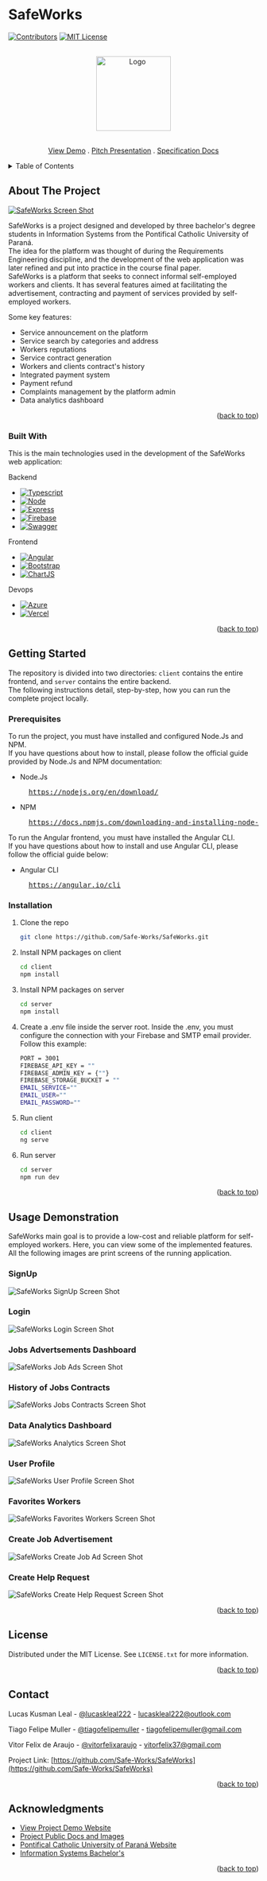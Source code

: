 # SafeWorks

<a name="readme-top"></a>
[![Contributors][contributors-shield]][contributors-url]
[![MIT License][license-shield]][license-url]

<!-- PROJECT LOGO -->
<br />
<div align="center">
  <a href="https://github.com/Safe-Works/SafeWorks/">
    <img src="https://raw.githubusercontent.com/Safe-Works/SafeWorks/main/public/img/SafeWorks_Logo_Round.png" alt="Logo" width="150" height="150">
  </a>

  <p align="center">
    <br />
    <a href="https://safe-works.azurewebsites.net/">View Demo</a> .
    <a href=https://github.com/Safe-Works/SafeWorks/blob/main/public/docs/SafeWorks_Pitch.pdf>Pitch Presentation</a> .
    <a href=https://github.com/Safe-Works/SafeWorks/blob/main/public/docs/BSI-Especifica%C3%A7%C3%A3o%20do%20Projeto%20-%20Template%20para%20entrega.docx.pdf>Specification Docs</a>
  </p>
</div>

<!-- TABLE OF CONTENTS -->
<details>
  <summary>Table of Contents</summary>
  <ol>
    <li>
      <a href="#about-the-project">About The Project</a>
      <ul>
        <li><a href="#built-with">Built With</a></li>
      </ul>
    </li>
    <li>
      <a href="#getting-started">Getting Started</a>
      <ul>
        <li><a href="#prerequisites">Prerequisites</a></li>
        <li><a href="#installation">Installation</a></li>
      </ul>
    </li>
    <li><a href="#usage">Usage Demonstration</a></li>
    <li><a href="#license">License</a></li>
    <li><a href="#contact">Contact</a></li>
    <li><a href="#acknowledgments">Acknowledgments</a></li>
  </ol>
</details>

<!-- ABOUT THE PROJECT -->
## About The Project

[![SafeWorks Screen Shot][analytics-screenshot]](https://safe-works.azurewebsites.net/)

SafeWorks is a project designed and developed by three bachelor's degree students in Information Systems from the Pontifical Catholic University of Paraná. </br>
The idea for the platform was thought of during the Requirements Engineering discipline, and the development of the web application was later refined and put into practice in the course final paper. </br>
SafeWorks is a platform that seeks to connect informal self-employed workers and clients. It has several features aimed at facilitating the advertisement, contracting and payment of services provided by self-employed workers.

Some key features:
* Service announcement on the platform
* Service search by categories and address
* Workers reputations
* Service contract generation
* Workers and clients contract's history
* Integrated payment system
* Payment refund
* Complaints management by the platform admin
* Data analytics dashboard

<p align="right">(<a href="#readme-top">back to top</a>)</p>

### Built With

This is the main technologies used in the development of the SafeWorks web application:

Backend
* [![Typescript][Typescript.org]][Typescript-url]
* [![Node][Node.org]][Node-url]
* [![Express][Express.com]][Express-url]
* [![Firebase][Firebase.google]][Firebase-url]
* [![Swagger][Swagger.org]][Swagger-url]

Frontend

* [![Angular][Angular.io]][Angular-url]
* [![Bootstrap][Bootstrap.com]][Bootstrap-url]
* [![ChartJS][ChartJS.org]][ChartJS-url]

Devops

* [![Azure][Azure.com]][Azure-url]
* [![Vercel][Vercel.com]][Vercel-url]

<p align="right">(<a href="#readme-top">back to top</a>)</p>

<!-- GETTING STARTED -->
## Getting Started

The repository is divided into two directories: `client` contains the entire frontend, and `server` contains the entire backend. </br>
The following instructions detail, step-by-step, how you can run the complete project locally.

### Prerequisites

To run the project, you must have installed and configured Node.Js and NPM. </br>
If you have questions about how to install, please follow the official guide provided by Node.Js and NPM documentation:

* Node.Js
  <pre>
    <a href="https://nodejs.org/en/download/">https://nodejs.org/en/download/</a>
  </pre>

* NPM
  <pre>
    <a href="https://docs.npmjs.com/downloading-and-installing-node-js-and-npm">https://docs.npmjs.com/downloading-and-installing-node-js-and-npm</a>
  </pre>

To run the Angular frontend, you must have installed the Angular CLI. </br>
If you have questions about how to install and use Angular CLI, please follow the official guide below:

* Angular CLI
  <pre>
    <a href="https://angular.io/cli">https://angular.io/cli</a>
  </pre>

### Installation

1. Clone the repo
   ```sh
   git clone https://github.com/Safe-Works/SafeWorks.git
   ```
2. Install NPM packages on client

   ```sh
   cd client
   npm install
   ```

3. Install NPM packages on server
   ```sh
   cd server
   npm install
   ```

4. Create a .env file inside the server root. Inside the .env, you must configure the connection with your Firebase and SMTP email provider. Follow this example:
   ```sh
   PORT = 3001
   FIREBASE_API_KEY = ""
   FIREBASE_ADMIN_KEY = {""}
   FIREBASE_STORAGE_BUCKET = ""
   EMAIL_SERVICE=""
   EMAIL_USER=""
   EMAIL_PASSWORD=""
   ```

5. Run client
   ```sh
   cd client
   ng serve
   ```

6. Run server
   ```sh
   cd server
   npm run dev
   ```

<p align="right">(<a href="#readme-top">back to top</a>)</p>


<!-- USAGE EXAMPLES -->
## Usage Demonstration

SafeWorks main goal is to provide a low-cost and reliable platform for self-employed workers. Here, you can view some of the implemented features. </br>
All the following images are print screens of the running application.

### SignUp
![SafeWorks SignUp Screen Shot][signup-screenshot]

### Login
![SafeWorks Login Screen Shot][login-screenshot]

### Jobs Advertsements Dashboard
![SafeWorks Job Ads Screen Shot][jobAds-screenshot]

### History of Jobs Contracts
![SafeWorks Jobs Contracts Screen Shot][contracts-screenshot]

### Data Analytics Dashboard
![SafeWorks Analytics Screen Shot][analytics-screenshot]

### User Profile
![SafeWorks User Profile Screen Shot][profile-screenshot]

### Favorites Workers
![SafeWorks Favorites Workers Screen Shot][favorites-screenshot]

### Create Job Advertisement
![SafeWorks Create Job Ad Screen Shot][addJobAd-screenshot]

### Create Help Request
![SafeWorks Create Help Request Screen Shot][help-screenshot]

<p align="right">(<a href="#readme-top">back to top</a>)</p>

<!-- LICENSE -->
## License

Distributed under the MIT License. See `LICENSE.txt` for more information.

<p align="right">(<a href="#readme-top">back to top</a>)</p>

<!-- CONTACT -->
## Contact

Lucas Kusman Leal - [@lucaskleal222](https://www.linkedin.com/in/lucaskleal222/) - lucaskleal222@outlook.com
</br>

Tiago Felipe Muller - [@tiagofelipemuller](https://www.linkedin.com/in/tiago-muller-b685711a7/) - tiagofelipemuller@gmail.com
</br>

Vitor Felix de Araujo - [@vitorfelixaraujo](https://www.linkedin.com/in/vitor-felix-de-araujo/) - vitorfelix37@gmail.com

Project Link: [https://github.com/Safe-Works/SafeWorks](https://github.com/Safe-Works/SafeWorks)

<p align="right">(<a href="#readme-top">back to top</a>)</p>

<!-- ACKNOWLEDGMENTS -->
## Acknowledgments

* [View Project Demo Website](https://safe-works.azurewebsites.net/)
* [Project Public Docs and Images](https://github.com/Safe-Works/SafeWorks/tree/main/public)
* [Pontifical Catholic University of Paraná Website](https://www.pucpr.br/)
* [Information Systems Bachelor's](https://www.pucpr.br/cursos-graduacao/sistemas-de-informacao/)

<p align="right">(<a href="#readme-top">back to top</a>)</p>

<!-- MARKDOWN LINKS & IMAGES -->
<!-- https://www.markdownguide.org/basic-syntax/#reference-style-links -->
[contributors-shield]: https://img.shields.io/github/contributors/Safe-Works/SafeWorks.svg?style=for-the-badge
[contributors-url]: https://github.com/Safe-Works/SafeWorks/graphs/contributors

[license-shield]: https://img.shields.io/github/license/Safe-Works/SafeWorks?style=for-the-badge
[license-url]: https://github.com/Safe-Works/SafeWorks/blob/main/LICENSE.txt

[Typescript.org]: https://img.shields.io/badge/typescript-%23007ACC.svg?style=for-the-badge&logo=typescript&logoColor=white
[Typescript-url]: https://www.typescriptlang.org/

[Node.org]: https://img.shields.io/badge/node.js-6DA55F?style=for-the-badge&logo=node.js&logoColor=white
[Node-url]: https://nodejs.org/

[Express.com]: https://img.shields.io/badge/express.js-%23404d59.svg?style=for-the-badge&logo=express&logoColor=%2361DAFB
[Express-url]: https://expressjs.com/

[Firebase.google]: https://img.shields.io/badge/firebase-%23039BE5.svg?style=for-the-badge&logo=firebase
[Firebase-url]: https://firebase.google.com/

[Swagger.org]: https://img.shields.io/badge/-Swagger-%23Clojure?style=for-the-badge&logo=swagger&logoColor=white
[Swagger-url]: https://swagger.io/

[Angular.io]: https://img.shields.io/badge/Angular-DD0031?style=for-the-badge&logo=angular&logoColor=white
[Angular-url]: https://angular.io/

[Bootstrap.com]: https://img.shields.io/badge/Bootstrap-563D7C?style=for-the-badge&logo=bootstrap&logoColor=white
[Bootstrap-url]: https://getbootstrap.com

[ChartJS.org]: https://img.shields.io/badge/chart.js-F5788D.svg?style=for-the-badge&logo=chart.js&logoColor=white
[ChartJS-url]: https://www.chartjs.org/

[Azure.com]: https://img.shields.io/badge/azure-%230072C6.svg?style=for-the-badge&logo=microsoftazure&logoColor=white
[Azure-url]: https://azure.microsoft.com/

[Vercel.com]: https://img.shields.io/badge/vercel-%23000000.svg?style=for-the-badge&logo=vercel&logoColor=white
[Vercel-url]: https://vercel.com/

[signup-screenshot]: https://raw.githubusercontent.com/Safe-Works/SafeWorks/Readme/public/demo/Desktop/SafeWorks%20Signup%20Screen.png

[login-screenshot]: https://raw.githubusercontent.com/Safe-Works/SafeWorks/Readme/public/demo/Desktop/SafeWorks%20Desktop%20Login%20Screen.png

[addJobAd-screenshot]: https://raw.githubusercontent.com/Safe-Works/SafeWorks/Readme/public/demo/Desktop/SafeWorks%20Add%20JobAd%20Screen.png

[contracts-screenshot]: https://raw.githubusercontent.com/Safe-Works/SafeWorks/Readme/public/demo/Desktop/SafeWorks%20Desktop%20Contracts%20Screen.png

[analytics-screenshot]: https://raw.githubusercontent.com/Safe-Works/SafeWorks/Readme/public/demo/Desktop/SafeWorks%20Desktop%20Analytics%20Screen.png

[favorites-screenshot]: https://raw.githubusercontent.com/Safe-Works/SafeWorks/Readme/public/demo/Desktop/SafeWorks%20Desktop%20Favorites%20Screen.png

[jobAds-screenshot]: https://raw.githubusercontent.com/Safe-Works/SafeWorks/Readme/public/demo/Desktop/SafeWorks%20Desktop%20JobAds%20Screen.png

[profile-screenshot]: https://raw.githubusercontent.com/Safe-Works/SafeWorks/Readme/public/demo/Desktop/SafeWorks%20Desktop%20Profile%20Screen.png

[help-screenshot]: https://raw.githubusercontent.com/Safe-Works/SafeWorks/Readme/public/demo/Desktop/SafeWorks%20Help%20Screen.png